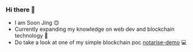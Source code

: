 ### Hi there 👋

- I am Soon Jing 😊
- Currently expanding my knowledge on web dev and blockchain technology 🌱
- Do take a look at one of my simple blockchain poc [notarise-demo](https://github.com/soonjing/notarise-demo#certificate-notarisation-demo) 💻

<!--
**soonjing/soonjing** is a ✨ _special_ ✨ repository because its `README.md` (this file) appears on your GitHub profile.

Here are some ideas to get you started:

- 🔭 I’m currently working on ...
- 🌱 I’m currently learning ...
- 👯 I’m looking to collaborate on ...
- 🤔 I’m looking for help with ...
- 💬 Ask me about ...
- 📫 How to reach me: ...
- 😄 Pronouns: ...
- ⚡ Fun fact: ...
-->

